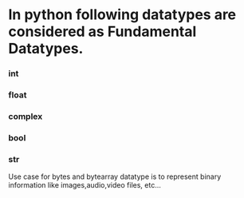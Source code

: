 # In python following datatypes are considered as Fundamental Datatypes.
### int
### float
### complex
### bool
### str

Use case for bytes and bytearray datatype is to represent binary information like images,audio,video files, etc...